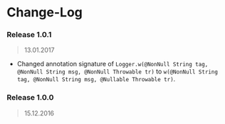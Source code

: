 Change-Log
===============

### Release 1.0.1 ###
> 13.01.2017

- Changed annotation signature of `Logger.w(@NonNull String tag, @NonNull String msg, @NonNull Throwable tr)`
  to `w(@NonNull String tag, @NonNull String msg, @Nullable Throwable tr)`.

### Release 1.0.0 ###
> 15.12.2016
